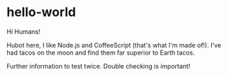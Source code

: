 # hello-world

Hi Humans!

Hubot here, I like Node.js and CoffeeScript (that's what I'm made of!).
I've had tacos on the moon and find them far superior to Earth tacos.

Further information to test twice. Double checking is important!
